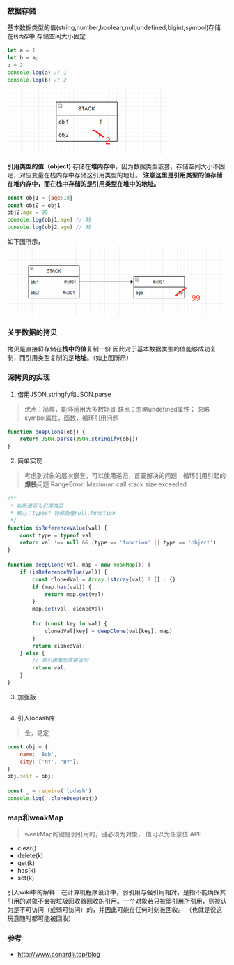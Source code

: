### 数据存储
基本数据类型的值(string,number,boolean,null,undefined,bigint,symbol)存储在`栈内存`中,存储空间大小固定
```js
let a = 1
let b = a;
b = 2
console.log(a) // 1
console.log(b) // 2
```
![image-20211019124005717](./img/primitive-stack.png)

**引用类型的值（object)** 存储在**堆内存**中，因为数据类型嵌套，存储空间大小不固定，对应变量在栈内存中存储这引用类型的地址。
**注意这里是引用类型的值存储在堆内存中，而在栈中存储的是引用类型在堆中的地址。**
```js
const obj1 = {age:18}
const obj2 = obj1
obj2.age = 99
console.log(obj1.age) // 99
console.log(obj2.age) // 99
```
如下图所示，
![image-20211019123737960](./img/obj-stack.png)


### 关于数据的拷贝
拷贝是直接将存储在**栈中的值**复制一份
因此对于基本数据类型的值能够成功复制，而引用类型复制的是**地址**。（如上图所示）

### 深拷贝的实现
1. 借用JSON.stringfy和JSON.parse
> 优点：简单，能够适用大多数场景
> 缺点：忽略undefined属性； 忽略symbol属性，函数，循环引用问题
```js
function deepClone(obj) {
    return JSON.parse(JSON.stringify(obj))
}
```

2. 简单实现 
> 考虑到对象的层次嵌套，可以使用递归，首要解决的问题：循环引用引起的**爆栈**问题
> RangeError: Maximum call stack size exceeded
```js
/**
 * 判断是否为引用类型
 * 核心：typeof 特殊处理null,function
 */
function isReferenceValue(val) {
    const type = typeof val;
    return val !== null && (type == 'function' || type == 'object')
}

function deepClone(val, map = new WeakMap()) {
    if (isReferenceValue(val)) {
        const clonedVal = Array.isArray(val) ? [] : {}
        if (map.has(val)) {
            return map.get(val)
        }
        map.set(val, clonedVal)

        for (const key in val) {
            clonedVal[key] = deepClone(val[key], map)
        }
        return clonedVal;
    } else {
        // 非引用类型直接返回
        return val;
    }
}
```
3. 加强版
```js

```
4. 引入lodash库
> 全，稳定
```js
const obj = {
    name: 'Bob',
    city: ['NY', "BY"],
}
obj.self = obj;

const _ = require('lodash')
console.log(_.cloneDeep(obj))
```
### map和weakMap
> weakMap的键是弱引用的，键必须为对象，
> 值可以为任意值
API: 
- clear()
- delete(k)
- get(k)
- has(k)
- set(k)

引入wiki中的解释：在计算机程序设计中，弱引用与强引用相对，是指不能确保其引用的对象不会被垃圾回收器回收的引用。一个对象若只被弱引用所引用，则被认为是不可访问（或弱可访问）的，并因此可能在任何时刻被回收。 （也就是说这玩意随时都可能被回收）


### 参考
- http://www.conardli.top/blog